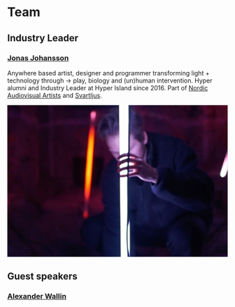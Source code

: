 # Team

## Industry Leader

### [Jonas Johansson](https://jonasjohansson.se/)

Anywhere based artist, designer and programmer transforming light + technology through → play, biology and \(un\)human intervention. Hyper alumni and Industry Leader at Hyper Island since 2016.  Part of [Nordic Audiovisual Artists](https://nava.community/) and [Svartljus](https://svartljus.se/).

![](../../.gitbook/assets/jonas-trim.jpg)

## Guest speakers

### [Alexander Wallin](https://www.alexanderwallin.com/)

